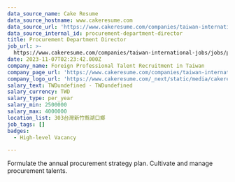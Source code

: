 ```yaml
---
data_source_name: Cake Resume
data_source_hostname: www.cakeresume.com
data_source_url: 'https://www.cakeresume.com/companies/taiwan-international-jobs/jobs'
data_source_internal_id: procurement-department-director
title: Procurement Department Director
job_url: >-
  https://www.cakeresume.com/companies/taiwan-international-jobs/jobs/procurement-department-director
date: 2023-11-07T02:23:42.000Z
company_name: Foreign Professional Talent Recruitment in Taiwan
company_page_url: 'https://www.cakeresume.com/companies/taiwan-international-jobs'
company_logo_url: 'https://www.cakeresume.com/_next/static/media/cakeresume.e1c03867.svg'
salary_text: TWDundefined - TWDundefined
salary_currency: TWD
salary_type: per_year
salary_min: 2500000
salary_max: 4000000
location_list: 303台灣新竹縣湖口鄉
job_tags: []
badges:
  - High-level Vacancy

---
```


Formulate the annual procurement strategy plan. Cultivate and manage procurement talents.